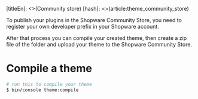 [titleEn]: <>(Community store)
[hash]: <>(article:theme_community_store)

To publish your plugins in the Shopware Community Store, you need to register your own developer prefix in your Shopware account.

After that process you can compile your created theme, then create a zip file of the folder and upload your theme to the Shopware Community Store.

# Compile a theme

```bash
# run this to compile your theme
$ bin/console theme:compile
```
